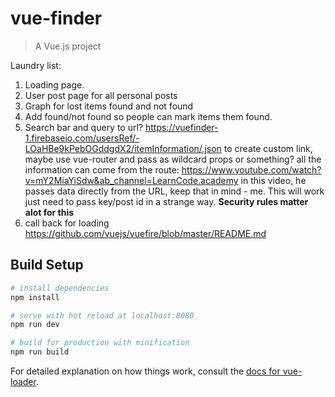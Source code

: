 # vue-finder

> A Vue.js project

Laundry list: 
1. Loading page.
2. User post page for all personal posts
3. Graph for lost items found and not found
4. Add found/not found so people can mark items them found.
5. Search bar and query to url? https://vuefinder-1.firebaseio.com/usersRef/-LOaHBe9kPebOGddgdX2/itemInformation/.json to create custom link, maybe use vue-router and pass as wildcard props or something? all the information can come from the route: https://www.youtube.com/watch?v=mY2MiaYiSdw&ab_channel=LearnCode.academy in this video, he passes data directly from the URL, keep that in mind - me. This will work just need to pass key/post id in a strange way. 
**Security rules matter alot for this**
6. call back for loading https://github.com/vuejs/vuefire/blob/master/README.md

## Build Setup

``` bash
# install dependencies
npm install

# serve with hot reload at localhost:8080
npm run dev

# build for production with minification
npm run build
```

For detailed explanation on how things work, consult the [docs for vue-loader](http://vuejs.github.io/vue-loader).
